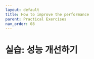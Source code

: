 ```yaml
---
layout: default
title: How to improve the performance
parent: Practical Exercises
nav_order: 08
---
```


# 실습: 성능 개선하기

